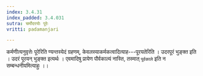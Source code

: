 ```yaml
---
index: 3.4.31
index_padded: 3.4.031
sutra: चर्मोदरयोः पूरेः
vritti: padamanjari

---
```

कर्मणीत्यनुवृत्तेः पूरेरिति ण्यन्तस्येदं ग्रहणम्, केवलस्याकर्मकत्वादित्याह---पूरयतेरिति । उदरपूरं भुङ्क्त इति । उदरं पूरयन् भुङ्क्त इत्यर्थः । एवमादिषु प्रायेण पौर्वकाल्यं नास्ति, तस्मात् `पूर्वकाले` इति न सम्बन्धनीयमित्याहुः ।।